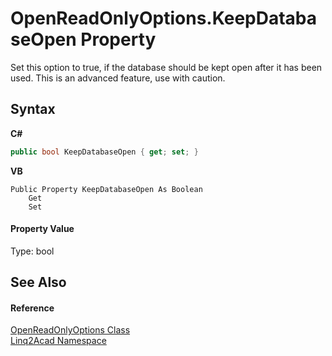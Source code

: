 # OpenReadOnlyOptions.KeepDatabaseOpen Property 
 

Set this option to true, if the database should be kept open after it has been used. This is an advanced feature, use with caution.

## Syntax

**C#**<br />
``` C#
public bool KeepDatabaseOpen { get; set; }
```

**VB**<br />
``` VB
Public Property KeepDatabaseOpen As Boolean
	Get
	Set
```


#### Property Value
Type: bool

## See Also


#### Reference
<a href="T_Linq2Acad_OpenReadOnlyOptions.md">OpenReadOnlyOptions Class</a><br /><a href="N_Linq2Acad.md">Linq2Acad Namespace</a><br />
